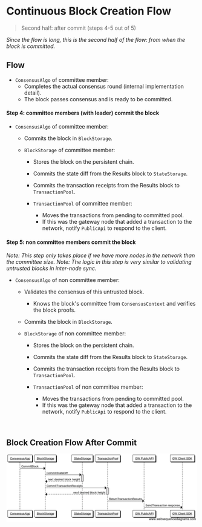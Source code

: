 # Continuous Block Creation Flow

> Second half: after commit (steps 4-5 out of 5)

*Since the flow is long, this is the second half of the flow: from when the block is committed.*

## Flow

* `ConsensusAlgo` of committee member:
  * Completes the actual consensus round (internal implementation detail).
  * The block passes consensus and is ready to be committed.

#### Step 4: committee members (with leader) commit the block

* `ConsensusAlgo` of committee member:
  * Commits the block in `BlockStorage`.

  * `BlockStorage` of committee member:
    * Stores the block on the persistent chain.
    * Commits the state diff from the Results block to `StateStorage`.
    * Commits the transaction receipts from the Results block to `TransactionPool`.

    * `TransactionPool` of committee member:
      * Moves the transactions from pending to committed pool.
      * If this was the gateway node that added a transaction to the network, notify `PublicApi` to respond to the client.

#### Step 5: non committee members commit the block

*Note: This step only takes place if we have more nodes in the network than the committee size.*
*Note: The logic in this step is very similar to validating untrusted blocks in inter-node sync.*

* `ConsensusAlgo` of non committee member:
  * Validates the consensus of this untrusted block.
    * Knows the block's committee from `ConsensusContext` and verifies the block proofs.

  * Commits the block in `BlockStorage`.

  * `BlockStorage` of non committee member:
    * Stores the block on the persistent chain.
    * Commits the state diff from the Results block to `StateStorage`.
    * Commits the transaction receipts from the Results block to `TransactionPool`.

    * `TransactionPool` of non committee member:
      * Moves the transactions from pending to committed pool.
      * If this was the gateway node that added a transaction to the network, notify `PublicApi` to respond to the client.


&nbsp;
## Block Creation Flow After Commit

![alt text][block_creation_after_commit] <br/><br/>

[block_creation_after_commit]: ../_img/block_creation_after_commit.png "block_creation_after_commit"
